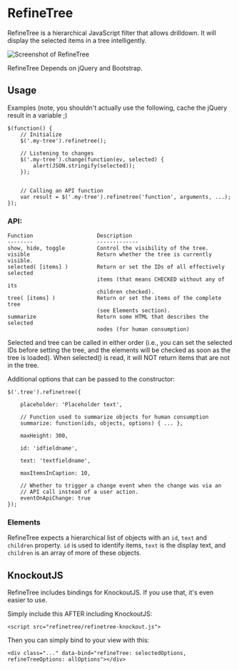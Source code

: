 RefineTree
==========

RefineTree is a hierarchical JavaScript filter that allows drilldown. It will display the selected items in a tree intelligently.

![Screenshot of RefineTree](https://hub.sioux.eu/p/refinetree/source/tree/master/screenshot.png)

RefineTree Depends on jQuery and Bootstrap.


Usage
-----

Examples (note, you shouldn't actually use the following, cache the
jQuery result in a variable ;)

    $(function() {
        // Initialize
        $('.my-tree').refinetree();

        // Listening to changes
        $('.my-tree').change(function(ev, selected) {
            alert(JSON.stringify(selected));
        });


        // Calling an API function
        var result = $('.my-tree').refinetree('function', arguments, ...);
    });


### API:


    Function                    Description
    --------                    -------------
    show, hide, toggle          Control the visibility of the tree.
    visible                     Return whether the tree is currently visible.
    selected( [items] )         Return or set the IDs of all effectively selected
                                items (that means CHECKED without any of its
                                children checked).
    tree( [items] )             Return or set the items of the complete tree
                                (see Elements section).
    summarize                   Return some HTML that describes the selected
                                nodes (for human consumption)

Selected and tree can be called in either order (i.e., you can set the selected
IDs before setting the tree, and the elements will be checked as soon as the
tree is loaded). When selected() is read, it will NOT return items that are not
in the tree.

Additional options that can be passed to the constructor:
    
    $('.tree').refinetree({

        placeholder: 'Placeholder text',

        // Function used to summarize objects for human consumption
        summarize: function(ids, objects, options) { ... },

        maxHeight: 300,

        id: 'idfieldname',

        text: 'textfieldname',

        maxItemsInCaption: 10,

        // Whether to trigger a change event when the change was via an
        // API call instead of a user action.
        eventOnApiChange: true 
    });


### Elements

RefineTree expects a hierarchical list of objects with an `id`, `text` and `children` property. `id` is used to identify items, `text` is the display text,
and `children` is an array of more of these objects.


KnockoutJS
----------

RefineTree includes bindings for KnockoutJS. If you use that, it's even easier to use.

Simply include this AFTER including KnockoutJS:

    <script src="refinetree/refinetree-knockout.js">

Then you can simply bind to your view with this:

    <div class="..." data-bind="refineTree: selectedOptions, refineTreeOptions: allOptions"></div>
